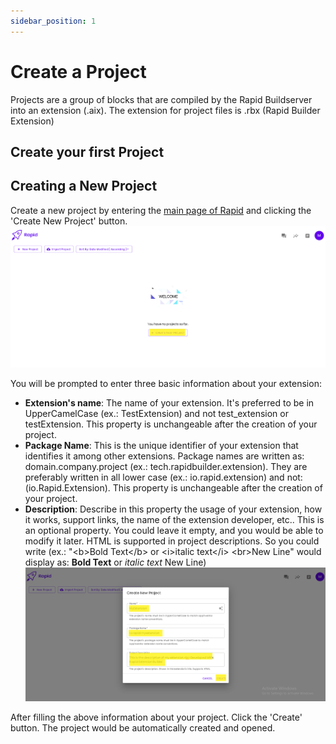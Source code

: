 ```yaml
---
sidebar_position: 1
---
```


# Create a Project

Projects are a group of blocks that are compiled by the Rapid Buildserver into an extension (.aix). The extension for project files is .rbx (Rapid Builder Extension)

## Create your first Project

## Creating a New Project

Create a new project by entering the [main page of Rapid](https://create.rapidbuilder.tech) and clicking the 'Create New Project' button.
![Creating a new project in rapid.](img.png)

You will be prompted to enter three basic information about your extension:
- **Extension's name**: The name of your extension. It's preferred to be in UpperCamelCase (ex.: TestExtension) and not test_extension or testExtension. This property is unchangeable after the creation of your project.
- **Package Name**: This is the unique identifier of your extension that identifies it among other extensions. Package names are written as: domain.company.project (ex.: tech.rapidbuilder.extension). They are preferably written in all lower case (ex.: io.rapid.extension) and not: (io.Rapid.Extension). This property is unchangeable after the creation of your project.
- **Description**: Describe in this property the usage of your extension, how it works, support links, the name of the extension developer, etc.. This is an optional property. You could leave it empty, and you would be able to modify it later. HTML is supported in project descriptions. So you could write (ex.: "&lt;b>Bold Text&lt;/b> or &lt;i>italic text&lt;/i> &lt;br>New Line" would display as:
  <b>Bold Text</b> or <i>italic text</i>
  New Line)
![img_1.png](img_1.png)

After filling the above information about your project. Click the 'Create' button. The project would be automatically created and opened.
